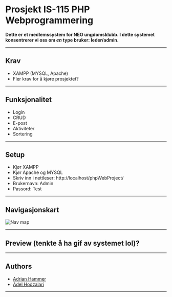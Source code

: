 # Prosjekt IS-115 PHP Webprogrammering

**Dette er et medlemssystem for NEO ungdomsklubb. I dette systemet konsentrerer vi oss om *en* type bruker: leder/admin.**


-----



## Krav
* XAMPP (MYSQL, Apache)
* Fler krav for å kjøre prosjektet?



-----

## Funksjonalitet
* Login
* CRUD
* E-post
* Aktiviteter
* Sortering


-----

## Setup
* Kjør XAMPP
* Kjør Apache og MYSQL
* Skriv inn i nettleser: http://localhost/phpWebProject/
* Brukernavn: Admin
* Passord: Test


-----



## Navigasjonskart
![Nav map](https://i.imgur.com/yzbebtd.png)


-----

## Preview (tenkte å ha gif av systemet lol)?


-----

## Authors
+ [Adrian Hammer](https://github.com/Adrianhammer)
+ [Adel Hodzalari](https://github.com/adelh98)


-----
